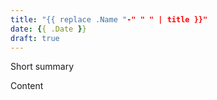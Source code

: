 ```yaml
---
title: "{{ replace .Name "-" " " | title }}"
date: {{ .Date }}
draft: true
---
```


Short summary
<!--more-->
Content